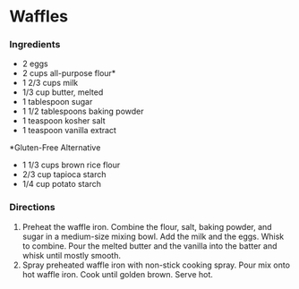 # Waffles

### Ingredients

* 2 eggs
* 2 cups all-purpose flour*
* 1 2/3 cups milk
* 1/3 cup butter, melted
* 1 tablespoon sugar
* 1 1/2 tablespoons baking powder
* 1 teaspoon kosher salt
* 1 teaspoon vanilla extract

*Gluten-Free Alternative
* 1 1/3 cups brown rice flour
* 2/3 cup tapioca starch
* 1/4 cup potato starch

### Directions

1. Preheat the waffle iron. Combine the flour, salt, baking powder, and sugar in a medium-size mixing bowl. Add the milk and the eggs. Whisk to combine. Pour the melted butter and the vanilla into the batter and whisk until mostly smooth.
2. Spray preheated waffle iron with non-stick cooking spray. Pour mix onto hot waffle iron. Cook until golden brown. Serve hot.

